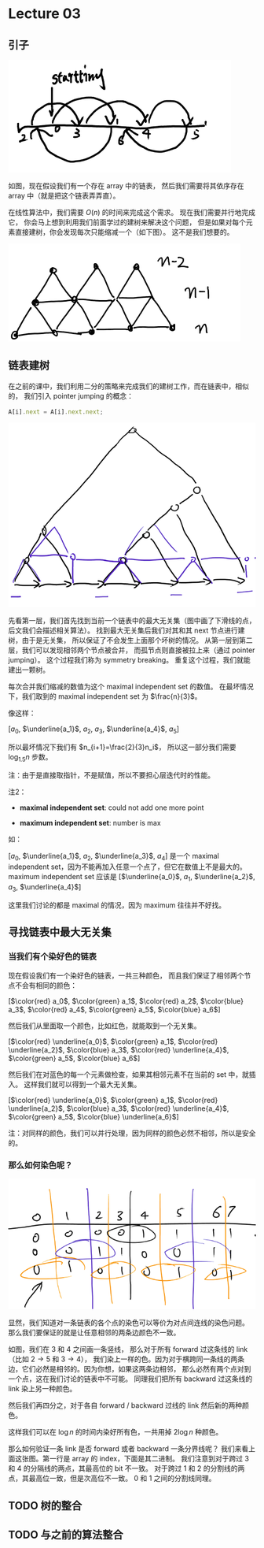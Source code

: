 # Lecture 03

## 引子

![linked list](03-linked-list.png)

如图，现在假设我们有一个存在 array 中的链表，
然后我们需要将其依序存在 array 中（就是把这个链表弄弄直）。

在线性算法中，我们需要 $O(n)$ 的时间来完成这个需求。
现在我们需要并行地完成它，
你会马上想到利用我们前面学过的建树来解决这个问题，
但是如果对每个元素直接建树，你会发现每次只能缩减一个（如下图）。
这不是我们想要的。

![bad tree](03-bad-tree.png)

## 链表建树

在之前的课中，我们利用二分的策略来完成我们的建树工作，而在链表中，相似的，
我们引入 pointer jumping 的概念：

```javascript
A[i].next = A[i].next.next;
```

![tree](03-tree.png)

先看第一层，我们首先找到当前一个链表中的最大无关集（图中画了下滑线的点，后文我们会描述相关算法）。
找到最大无关集后我们对其和其 next 节点进行建树，由于是无关集，
所以保证了不会发生上面那个坏树的情况。
从第一层到第二层，我们可以发现相邻两个节点被合并，
而孤节点则直接被拉上来（通过 pointer jumping）。
这个过程我们称为 symmetry breaking。
重复这个过程，我们就能建出一颗树。

每次合并我们缩减的数值为这个 maximal independent set 的数值。
在最坏情况下，我们取到的 maximal independent set 为 $\frac{n}{3}$。

像这样：

[$a_0$, $\underline{a_1}$, $a_2$, $a_3$, $\underline{a_4}$, $a_5$]

所以最坏情况下我们有 $n_{i+1}=\frac{2}{3}n_i$，
所以这一部分我们需要 $\log_{1.5}{n}$ 步数。

注：由于是直接取指针，不是赋值，所以不要担心层迭代时的性能。

注2：

- __maximal independent set__: could not add one more point

- __maximum independent set__: number is max

如：

[$a_0$, $\underline{a_1}$, $a_2$, $\underline{a_3}$, $a_4$] 是一个 maximal independent set，因为不能再加入任意一个点了，但它在数值上不是最大的。
maximum independent set 应该是 [$\underline{a_0}$, $a_1$, $\underline{a_2}$, $a_3$, $\underline{a_4}$]

这里我们讨论的都是 maximal 的情况，因为 maximum 往往并不好找。

## 寻找链表中最大无关集

### 当我们有个染好色的链表

现在假设我们有一个染好色的链表，一共三种颜色，
而且我们保证了相邻两个节点不会有相同的颜色：

<script type="text/x-mathjax-config">
  MathJax.Hub.Config({ TeX: { extensions: ["color.js"] }});
</script>

[$\color{red} a_0$, $\color{green} a_1$, $\color{red} a_2$, $\color{blue} a_3$, $\color{red} a_4$, $\color{green} a_5$, $\color{blue} a_6$]

然后我们从里面取一个颜色，比如红色，就能取到一个无关集。

[$\color{red} \underline{a_0}$, $\color{green} a_1$, $\color{red} \underline{a_2}$, $\color{blue} a_3$, $\color{red} \underline{a_4}$, $\color{green} a_5$, $\color{blue} a_6$]

然后我们在对蓝色的每一个元素做检查，如果其相邻元素不在当前的 set 中，就插入。
这样我们就可以得到一个最大无关集。

[$\color{red} \underline{a_0}$, $\color{green} a_1$, $\color{red} \underline{a_2}$, $\color{blue} a_3$, $\color{red} \underline{a_4}$, $\color{green} a_5$, $\color{blue} \underline{a_6}$]

注：对同样的颜色，我们可以并行处理，因为同样的颜色必然不相邻，所以是安全的。

### 那么如何染色呢？

![Color Table](03-color-table.png)

显然，我们知道对一条链表的各个点的染色可以等价为对点间连线的染色问题。
那么我们要保证的就是让任意相邻的两条边颜色不一致。

如图，我们在 $3$ 和 $4$ 之间画一条竖线，
那么对于所有 forward 过这条线的 link（比如 $2\rightarrow5$ 和 $3\rightarrow4$），
我们染上一样的色。因为对于横跨同一条线的两条边，它们必然是相邻的。因为你想，如果这两条边相邻，
那么必然有两个点对到一个点，这在我们讨论的链表中不可能。
同理我们把所有 backward 过这条线的 link 染上另一种颜色。

然后我们再四分之，对于各自 forward / backward 过线的 link 然后新的两种颜色。

这样我们可以在 $\log{n}$ 的时间内染好所有色，一共用掉 $2\log{n}$ 种颜色。

那么如何验证一条 link 是否 forward 或者 backward 一条分界线呢？
我们来看上面这张图。第一行是 array 的 index，下面是其二进制。
我们注意到对于跨过 $3$ 和 $4$ 的分隔线的两点，其最高位的 bit 不一致。
对于跨过 $1$ 和 $2$ 的分割线的两点，其最高位一致，但是次高位不一致。
$0$ 和 $1$ 之间的分割线同理。

## TODO 树的整合

## TODO 与之前的算法整合
